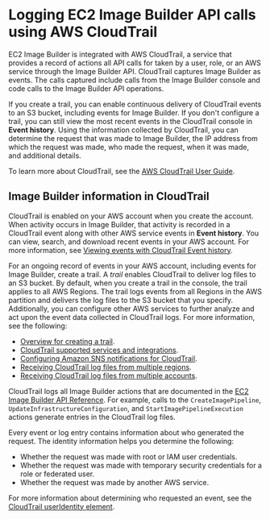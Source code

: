 # Logging EC2 Image Builder API calls using AWS CloudTrail<a name="log-cloudtrail"></a>

EC2 Image Builder is integrated with AWS CloudTrail, a service that provides a record of actions all API calls for taken by a user, role, or an AWS service through the Image Builder API\. CloudTrail captures Image Builder as events\. The calls captured include calls from the Image Builder console and code calls to the Image Builder API operations\. 

If you create a trail, you can enable continuous delivery of CloudTrail events to an S3 bucket, including events for Image Builder\. If you don't configure a trail, you can still view the most recent events in the CloudTrail console in **Event history**\. Using the information collected by CloudTrail, you can determine the request that was made to Image Builder, the IP address from which the request was made, who made the request, when it was made, and additional details\.

To learn more about CloudTrail, see the [AWS CloudTrail User Guide](https://docs.aws.amazon.com/awscloudtrail/latest/userguide/cloudtrail-user-guide.html)\.

## Image Builder information in CloudTrail<a name="service-name-info-in-cloudtrail"></a>

CloudTrail is enabled on your AWS account when you create the account\. When activity occurs in Image Builder, that activity is recorded in a CloudTrail event along with other AWS service events in **Event history**\. You can view, search, and download recent events in your AWS account\. For more information, see [Viewing events with CloudTrail Event history](https://docs.aws.amazon.com/awscloudtrail/latest/userguide/view-cloudtrail-events.html)\.

For an ongoing record of events in your AWS account, including events for Image Builder, create a trail\. A *trail* enables CloudTrail to deliver log files to an S3 bucket\. By default, when you create a trail in the console, the trail applies to all AWS Regions\. The trail logs events from all Regions in the AWS partition and delivers the log files to the S3 bucket that you specify\. Additionally, you can configure other AWS services to further analyze and act upon the event data collected in CloudTrail logs\. For more information, see the following:
+ [Overview for creating a trail](https://docs.aws.amazon.com/awscloudtrail/latest/userguide/cloudtrail-create-and-update-a-trail.html)\.
+ [CloudTrail supported services and integrations](https://docs.aws.amazon.com/awscloudtrail/latest/userguide/cloudtrail-aws-service-specific-topics.html)\.
+ [Configuring Amazon SNS notifications for CloudTrail](https://docs.aws.amazon.com/awscloudtrail/latest/userguide/configure-sns-notifications-for-cloudtrail.html)\.
+ [Receiving CloudTrail log files from multiple regions](https://docs.aws.amazon.com/awscloudtrail/latest/userguide/receive-cloudtrail-log-files-from-multiple-regions.html)\.
+ [Receiving CloudTrail log files from multiple accounts](https://docs.aws.amazon.com/awscloudtrail/latest/userguide/cloudtrail-receive-logs-from-multiple-accounts.html)\.

CloudTrail logs all Image Builder actions that are documented in the [EC2 Image Builder API Reference](https://docs.aws.amazon.com/imagebuilder/latest/APIReference/)\. For example, calls to the `CreateImagePipeline`, `UpdateInfrastructureConfiguration`, and `StartImagePipelineExecution` actions generate entries in the CloudTrail log files\.

Every event or log entry contains information about who generated the request\. The identity information helps you determine the following:
+ Whether the request was made with root or IAM user credentials\.
+ Whether the request was made with temporary security credentials for a role or federated user\.
+ Whether the request was made by another AWS service\.

For more information about determining who requested an event, see the [CloudTrail userIdentity element](https://docs.aws.amazon.com/awscloudtrail/latest/userguide/cloudtrail-event-reference-user-identity.html)\.